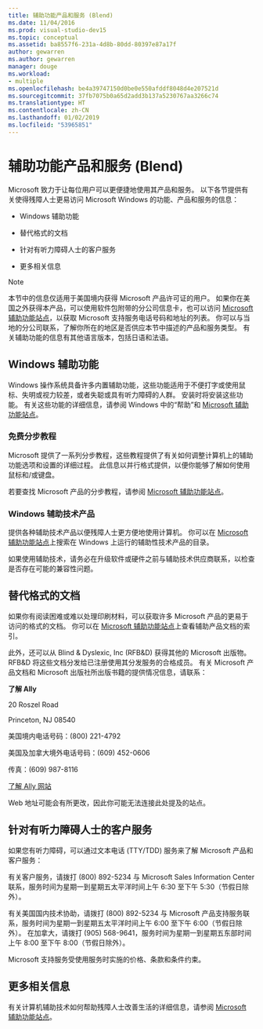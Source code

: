 ```yaml
---
title: 辅助功能产品和服务 (Blend)
ms.date: 11/04/2016
ms.prod: visual-studio-dev15
ms.topic: conceptual
ms.assetid: ba8557f6-231a-4d8b-80dd-80397e87a17f
author: gewarren
ms.author: gewarren
manager: douge
ms.workload:
- multiple
ms.openlocfilehash: be4a39747150d0be0e550afddf8048d4e207521d
ms.sourcegitcommit: 37fb7075b0a65d2add3b137a5230767aa3266c74
ms.translationtype: HT
ms.contentlocale: zh-CN
ms.lasthandoff: 01/02/2019
ms.locfileid: "53965851"
---
```

# <a name="accessibility-products-and-services-blend"></a>辅助功能产品和服务 (Blend)
Microsoft 致力于让每位用户可以更便捷地使用其产品和服务。 以下各节提供有关使得残障人士更易访问 Microsoft Windows 的功能、产品和服务的信息：

-   Windows 辅助功能

-   替代格式的文档

-   针对有听力障碍人士的客户服务

-   更多相关信息

> [!NOTE]
>  本节中的信息仅适用于美国境内获得 Microsoft 产品许可证的用户。 如果你在美国之外获得本产品，可以使用软件包附带的分公司信息卡，也可以访问 [Microsoft 辅助功能站点](http://go.microsoft.com/fwlink/?LinkID=75069)，以获取 Microsoft 支持服务电话号码和地址的列表。 你可以与当地的分公司联系，了解你所在的地区是否供应本节中描述的产品和服务类型。 有关辅助功能的信息有其他语言版本，包括日语和法语。

## <a name="accessibility-features-of-windows"></a>Windows 辅助功能
 Windows 操作系统具备许多内置辅助功能，这些功能适用于不便打字或使用鼠标、失明或视力较差，或者失聪或具有听力障碍的人群。 安装时将安装这些功能。 有关这些功能的详细信息，请参阅 Windows 中的“帮助”和 [Microsoft 辅助功能站点](http://go.microsoft.com/fwlink/?LinkID=75069)。

### <a name="free-step-by-step-tutorials"></a>免费分步教程
 Microsoft 提供了一系列分步教程，这些教程提供了有关如何调整计算机上的辅助功能选项和设置的详细过程。 此信息以并行格式提供，以便你能够了解如何使用鼠标和/或键盘。

 若要查找 Microsoft 产品的分步教程，请参阅 [Microsoft 辅助功能站点](http://go.microsoft.com/fwlink/?LinkID=75069)。

### <a name="assistive-technology-products-for-windows"></a>Windows 辅助技术产品
 提供各种辅助技术产品以便残障人士更方便地使用计算机。 你可以在 [Microsoft 辅助功能站点](http://go.microsoft.com/fwlink/?LinkID=75069)上搜索在 Windows 上运行的辅助性技术产品的目录。

 如果使用辅助技术，请务必在升级软件或硬件之前与辅助技术供应商联系，以检查是否存在可能的兼容性问题。

## <a name="documentation-in-alternative-formats"></a>替代格式的文档
 如果你有阅读困难或难以处理印刷材料，可以获取许多 Microsoft 产品的更易于访问的格式的文档。 你可以在 [Microsoft 辅助功能站点](http://go.microsoft.com/fwlink/?LinkID=75069)上查看辅助产品文档的索引。

 此外，还可以从 Blind & Dyslexic, Inc (RFB&D) 获得其他的 Microsoft 出版物。 RFB&D 将这些文档分发给已注册使用其分发服务的合格成员。 有关 Microsoft 产品文档和 Microsoft 出版社所出版书籍的提供情况信息，请联系：

 **了解 Ally**

 20 Roszel Road

 Princeton, NJ 08540

 美国境内电话号码：(800) 221-4792

 美国及加拿大境外电话号码：(609) 452-0606

 传真：(609) 987-8116

 [了解 Ally 网站](http://go.microsoft.com/fwlink/?LinkId=111110)

 Web 地址可能会有所更改，因此你可能无法连接此处提及的站点。

## <a name="customer-service-for-people-with-hearing-impairments"></a>针对有听力障碍人士的客户服务
 如果您有听力障碍，可以通过文本电话 (TTY/TDD) 服务来了解 Microsoft 产品和客户服务：

 有关客户服务，请拨打 (800) 892-5234 与 Microsoft Sales Information Center 联系，服务时间为星期一到星期五太平洋时间上午 6:30 至下午 5:30（节假日除外）。

 有关美国国内技术协助，请拨打 (800) 892-5234 与 Microsoft 产品支持服务联系，服务时间为星期一到星期五太平洋时间上午 6:00 至下午 6:00（节假日除外）。 在加拿大，请拨打 (905) 568-9641，服务时间为星期一到星期五东部时间上午 8:00 至下午 8:00（节假日除外）。

 Microsoft 支持服务受使用服务时实施的价格、条款和条件约束。

## <a name="for-more-information"></a>更多相关信息
 有关计算机辅助技术如何帮助残障人士改善生活的详细信息，请参阅 [Microsoft 辅助功能站点](http://go.microsoft.com/fwlink/?LinkID=75069)。